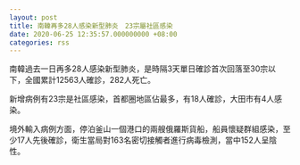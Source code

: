 ```yaml
---
layout: post
title: 南韓再多28人感染新型肺炎　23宗屬社區感染
date: 2020-06-25 12:35:57.000000000 +08:00
categories: rss
---
```


南韓過去一日再多28人感染新型肺炎，是時隔3天單日確診首次回落至30宗以下，全國累計12563人確診，282人死亡。

新增病例有23宗是社區感染，首都圈地區佔最多，有18人確診，大田市有4人感染。

境外輸入病例方面，停泊釜山一個港口的兩艘俄羅斯貨船，船員懷疑群組感染，至少17人先後確診，衛生當局對163名密切接觸者進行病毒檢測，當中152人呈陰性。
